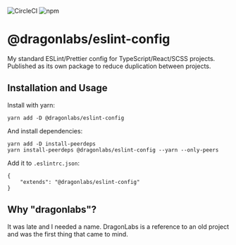 ![CircleCI](https://img.shields.io/circleci/build/github/markormesher/dragonlabs-eslint-config)
![npm](https://img.shields.io/npm/v/@dragonlabs/eslint-config)

# @dragonlabs/eslint-config

My standard ESLint/Prettier config for TypeScript/React/SCSS projects. Published as its own package to reduce duplication between projects.

## Installation and Usage

Install with yarn:

    yarn add -D @dragonlabs/eslint-config

And install dependencies:

    yarn add -D install-peerdeps
    yarn install-peerdeps @dragonlabs/eslint-config --yarn --only-peers

Add it to `.eslintrc.json`:

    {
        "extends": "@dragonlabs/eslint-config"
    }

## Why "dragonlabs"?

It was late and I needed a name. DragonLabs is a reference to an old project and was the first thing that came to mind.
